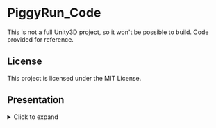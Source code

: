 # PiggyRun_Code

This is not a full Unity3D project, so it won't be possible to build. Code provided for reference.  

## License
This project is licensed under the MIT License.

## Presentation

<details>
  <summary>Click to expand</summary>

  ![](presentation/1.png)
  ![](presentation/2.png)
  ![](presentation/3.png)
  ![](presentation/4.png)
  ![](presentation/5.png)
  ![](presentation/6.png)
  ![](presentation/7.png)
  ![](presentation/8.png)
</details>

